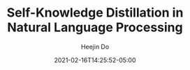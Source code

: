 ---
layout: post
title:  "Self-Knowledge Distillation in Natural Language Processing"
date:   2021-02-16T14:25:52-05:00
author: Heejin Do
categories: 
tags:	nmt knowledge-distillation paper review
---